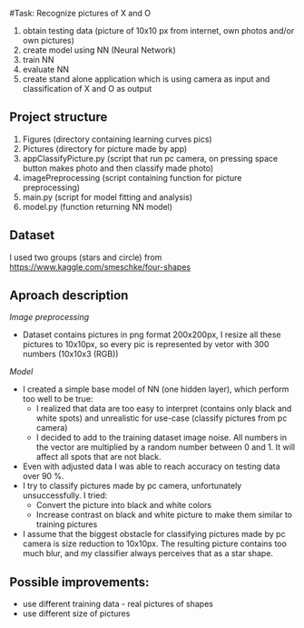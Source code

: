 #Task: Recognize pictures of X and O
1. obtain testing data (picture of 10x10 px from internet, own photos and/or own pictures)
2. create model using NN (Neural Network)
3. train NN
4. evaluate NN
5. create stand alone application which is using camera as input and classification of X and O as output

## Project structure
1. Figures (directory containing learning curves pics)
2. Pictures (directory for picture made by app)
3. appClassifyPicture.py (script that run pc camera, on pressing space button makes photo and then classify made photo)
4. imagePreprocessing (script containing function for picture preprocessing)
5. main.py (script for model fitting and analysis)
6. model.py (function returning NN model)


## Dataset
I used two groups (stars and circle) from https://www.kaggle.com/smeschke/four-shapes

## Aproach description
*Image preprocessing*
- Dataset contains pictures in png format 200x200px, I resize all these pictures to 10x10px, so every pic is represented by vetor with 300 numbers (10x10x3 (RGB))

*Model*
- I created a simple base model of NN (one hidden layer), which perform too well to be true:
    * I realized that data are too easy to interpret (contains only black and white spots) and unrealistic for use-case (classify pictures from pc camera)
    * I decided to add to the training dataset image noise. All numbers in the vector are multiplied by a random number between 0 and 1. It will affect all spots that are not black.
- Even with adjusted data I was able to reach accuracy on testing data over 90 %.
- I try to classify pictures made by pc camera, unfortunately unsuccessfully. I tried:
    * Convert the picture into black and white colors
    * Increase contrast on black and white picture to make them similar to training pictures
- I assume that the biggest obstacle for classifying pictures made by pc camera is size reduction to 10x10px. The resulting picture contains too much blur, and my classifier always perceives that as a star shape.

## Possible improvements:
- use different training data - real pictures of shapes
- use different size of pictures
